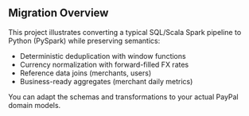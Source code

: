 ## Migration Overview

This project illustrates converting a typical SQL/Scala Spark pipeline to Python (PySpark) while preserving semantics:

- Deterministic deduplication with window functions
- Currency normalization with forward-filled FX rates
- Reference data joins (merchants, users)
- Business-ready aggregates (merchant daily metrics)

You can adapt the schemas and transformations to your actual PayPal domain models.